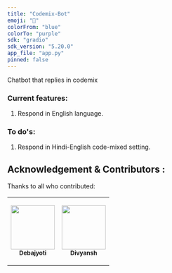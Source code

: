 ```yaml
---
title: "Codemix-Bot"
emoji: "🤖"
colorFrom: "blue"
colorTo: "purple"
sdk: "gradio"
sdk_version: "5.20.0"
app_file: "app.py"
pinned: false
---
```

Chatbot that replies in codemix

### Current features:
  1) Respond in English language.

### To do's:
  1) Respond in Hindi-English code-mixed setting.


## Acknowledgement & Contributors : 
Thanks to all who contributed:

<table>
  <tr>
    <td align="center">

<a href="https://github.com/debajyotimaz"><img src="https://avatars.githubusercontent.com/u/44441963?v=4?s=100" width="100px;" alt=""/><br /><sub><b>Debajyoti</b></sub></a><br /><td align="center">

<a href="https://github.com/tituatgithub"><img src="https://avatars.githubusercontent.com/u/10690171?v=4?s=100" width="100px;" alt=""/><br /><sub><b>Divyansh</b></sub></a><br />
  </tr></table>
